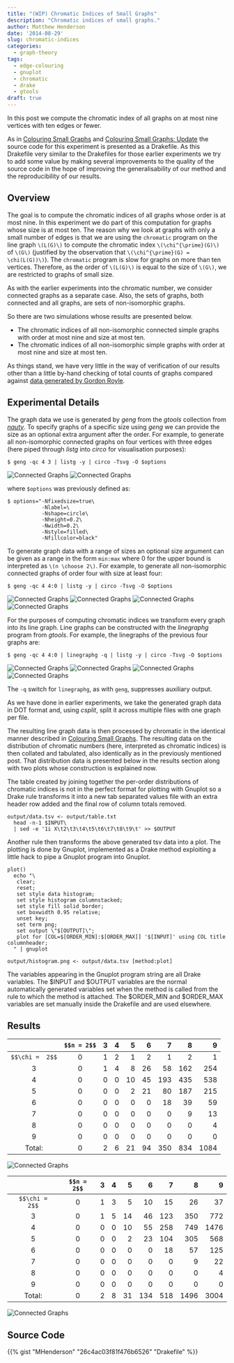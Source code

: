 ```yaml
---
title: "(WIP) Chromatic Indices of Small Graphs"
description: "Chromatic indices of small graphs."
author: Matthew Henderson
date: '2014-08-29'
slug: chromatic-indices
categories:
  - graph-theory
tags:
  - edge-colouring
  - gnuplot
  - chromatic
  - drake
  - gtools
draft: true
---
```


In this post we compute the chromatic index of all graphs
on at most nine vertices with ten edges or fewer.

As in
[Colouring Small Graphs](/post/2014/07/25/colouring-small-graphs)
and
[Colouring Small Graphs: Update](/post/2014/08/08/colouring-small-graphs-update)
the source code for this experiment is presented as a Drakefile. As this Drakefile
very similar to the Drakefiles for those earlier experiments we try to add some
value by making several improvements to the quality of the source code in the
hope of improving the generalisability of our method and the reproducibility of
our results.

## Overview

The goal is to compute the chromatic indices of all graphs whose order is at
most nine. In this experiment we do part of this computation for graphs whose
size is at most ten. The reason why we look at graphs with only a small number
of edges is that we are using the `chromatic` program on the line graph `\(L(G)\)`
to compute the chromatic index `\(\chi^{\prime}(G)\)` of `\(G\)` (justified by the
observation that `\(\chi^{\prime}(G) = \chi(L(G))\)`). The `chromatic` program is
slow for graphs on more than ten vertices. Therefore, as the order of `\(L(G)\)`
is equal to the size of `\(G\)`, we are restricted to graphs of small size.

As with the earlier experiments into the chromatic number, we consider connected
graphs as a separate case. Also, the sets of graphs, both connected and all
graphs, are sets of non-isomorphic graphs.

So there are two simulations whose results are presented below.

-   The chromatic indices of all non-isomorphic connected simple graphs with
    order at most nine and size at most ten.
-   The chromatic indices of all non-isomorphic simple graphs with order at most
    nine and size at most ten.

As things stand, we have very little in the way of verification of our results
other than a little by-hand checking of total counts of graphs compared against
[data generated by Gordon Royle](http://staffhome.ecm.uwa.edu.au/~00013890/remote/graphs/numbers/n9.html).

## Experimental Details

The graph data we use is generated by *geng* from the *gtools* collection from
[*nauty*](http://cs.anu.edu.au/~bdm/nauty).
To specify graphs of a specific size using *geng* we can
provide the size as an optional extra argument after the order. For example, to
generate all non-isomorphic connected graphs on four vertices with three edges
(here piped through *listg* into *circo* for visualisation purposes):

    $ geng -qc 4 3 | listg -y | circo -Tsvg -O $options

![Connected Graphs](figure/1.svg)
![Connected Graphs](figure/2.svg)

where `$options` was previously defined as:

    $ options="-Nfixedsize=true\
               -Nlabel=\
               -Nshape=circle\
               -Nheight=0.2\
               -Nwidth=0.2\
               -Nstyle=filled\
               -Nfillcolor=black"

To generate graph data with a range of sizes an optional size argument can be
given as a range in the form `min:max` where 0 for the upper bound is interpreted
as `\(n \choose 2\)`. For example, to generate all non-isomorphic connected graphs
of order four with size at least four:

    $ geng -qc 4 4:0 | listg -y | circo -Tsvg -O $options

![Connected Graphs](figure/3.svg)
![Connected Graphs](figure/4.svg)
![Connected Graphs](figure/5.svg)
![Connected Graphs](figure/6.svg)

For the purposes of computing chromatic indices we transform every graph into
its line graph. Line graphs can be constructed with the *linegraphg* program
from *gtools*. For example, the linegraphs of the previous four graphs are:

    $ geng -qc 4 4:0 | linegraphg -q | listg -y | circo -Tsvg -O $options

![Connected Graphs](figure/7.svg)
![Connected Graphs](figure/8.svg)
![Connected Graphs](figure/9.svg)
![Connected Graphs](figure/10.svg)

The `-q` switch for `linegraphg`, as with `geng`, suppresses auxiliary output.

As we have done in earlier experiments, we take the generated graph data in DOT
format and, using *csplit*, split it across multiple files with one graph per
file.

The resulting line graph data is then processed by chromatic in the identical
manner described in
[Colouring Small Graphs](/post/2014/07/25/colouring-small-graphs).
The
resulting data on the distribution of chromatic numbers (here, interpreted as
chromatic indices) is then collated and tabulated, also identically as in the
previously mentioned post. That distribution data is presented below in the
results section along with two plots whose construction is explained now.

The table created by joining together the per-order distributions of
chromatic indices is not in the perfect format for plotting with Gnuplot so a
Drake rule transforms it into a new tab separated values file with an
extra header row added and the final row of column totals removed.

    output/data.tsv <- output/table.txt
      head -n-1 $INPUT\
      | sed -e '1i X\t2\t3\t4\t5\t6\t7\t8\t9\t' >> $OUTPUT

Another rule then transforms the above generated tsv data into a plot. The
plotting is done by Gnuplot, implemented as a Drake method exploiting a
little hack to pipe a Gnuplot program into Gnuplot.

    plot()
      echo "\
       clear;
       reset;
       set style data histogram;
       set style histogram columnstacked;
       set style fill solid border;
       set boxwidth 0.95 relative;
       unset key;
       set term png;
       set output \"$[OUTPUT]\";
       plot for [COL=$[ORDER_MIN]:$[ORDER_MAX]] '$[INPUT]' using COL title columnheader;
      " | gnuplot

    output/histogram.png <- output/data.tsv [method:plot]

The variables appearing in the Gnuplot program string are all Drake variables.
The \$INPUT and \$OUTPUT variables are the normal automatically generated
variables set when the method is called from the rule to which the
method is attached. The \$ORDER\_MIN and \$ORDER\_MAX variables are set manually
inside the Drakefile and are used elsewhere.

## Results

|                 | `$$n = 2$$` |   3 |   4 |   5 |   6 |   7 |   8 |    9 |
|:---------------:|:-----------:|----:|----:|----:|----:|----:|----:|-----:|
| `$$\chi =  2$$` |      0      |   1 |   2 |   1 |   2 |   1 |   2 |    1 |
|        3        |      0      |   1 |   4 |   8 |  26 |  58 | 162 |  254 |
|        4        |      0      |   0 |   0 |  10 |  45 | 193 | 435 |  538 |
|        5        |      0      |   0 |   0 |   2 |  21 |  80 | 187 |  215 |
|        6        |      0      |   0 |   0 |   0 |   0 |  18 |  39 |   59 |
|        7        |      0      |   0 |   0 |   0 |   0 |   0 |   9 |   13 |
|        8        |      0      |   0 |   0 |   0 |   0 |   0 |   0 |    4 |
|        9        |      0      |   0 |   0 |   0 |   0 |   0 |   0 |    0 |
|     Total:      |      0      |   2 |   6 |  21 |  94 | 350 | 834 | 1084 |

![Connected Graphs](figure/histogram_connected.png)

|                 | `$$n = 2$$` |   3 |   4 |   5 |   6 |   7 |    8 |    9 |
|:---------------:|:-----------:|----:|----:|----:|----:|----:|-----:|-----:|
| `$$\chi =  2$$` |      0      |   1 |   3 |   5 |  10 |  15 |   26 |   37 |
|        3        |      0      |   1 |   5 |  14 |  46 | 123 |  350 |  772 |
|        4        |      0      |   0 |   0 |  10 |  55 | 258 |  749 | 1476 |
|        5        |      0      |   0 |   0 |   2 |  23 | 104 |  305 |  568 |
|        6        |      0      |   0 |   0 |   0 |   0 |  18 |   57 |  125 |
|        7        |      0      |   0 |   0 |   0 |   0 |   0 |    9 |   22 |
|        8        |      0      |   0 |   0 |   0 |   0 |   0 |    0 |    4 |
|        9        |      0      |   0 |   0 |   0 |   0 |   0 |    0 |    0 |
|     Total:      |      0      |   2 |   8 |  31 | 134 | 518 | 1496 | 3004 |

![Connected Graphs](figure/histogram.png)

## Source Code

{{% gist "MHenderson" "26c4ac03f81f476b6526" "Drakefile" %}}
